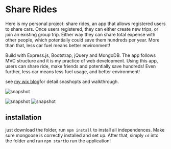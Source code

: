 # Share Rides

Here is my personal project: share rides, an app that allows registered users to share cars. Once users registered, they can either create new trips, or join an existing group trip. Either way they can share total expense with other people, which potentially could save them hundreds per year. More than that, less car fuel means better environment!

Build with Express.js, Bootstrap, jQuery and MongoDB. The app follows MVC structure and it is my practice of web development. Using this app, users can share ride, make friends and potentially save hundreds! Even further, less car means less fuel usage, and better environment!

see [my wix blog](https://chenyphg.wixsite.com/website/single-post/2016/08/22/Shake-up-your-life-how-to-change-your-own-perspective)for detail snashopts and walkthrough.

![snapshot](https://static.wixstatic.com/media/754948_ed9be2587c374ebfa54f1cc5c9006140~mv2.jpg/v1/fill/w_930,h_479,al_c,q_85,usm_0.66_1.00_0.01/754948_ed9be2587c374ebfa54f1cc5c9006140~mv2.webp)

![snapshot](https://static.wixstatic.com/media/754948_52c16673b1774619aec7736d1a26ac3f~mv2.jpg/v1/fill/w_930,h_455,al_c,q_85,usm_0.66_1.00_0.01/754948_52c16673b1774619aec7736d1a26ac3f~mv2.webp)
![snapshot](https://static.wixstatic.com/media/754948_0e8becc0420a48aca22d44ec14bb2feb~mv2.jpg/v1/fill/w_930,h_449,al_c,q_85,usm_0.66_1.00_0.01/754948_0e8becc0420a48aca22d44ec14bb2feb~mv2.webp)

## installation
just download the folder, run `npm install` to install all independences. Make sure mongoose is correctly installed and set up. After that, simply `cd` into the folder and run `npm start`to run the application!

